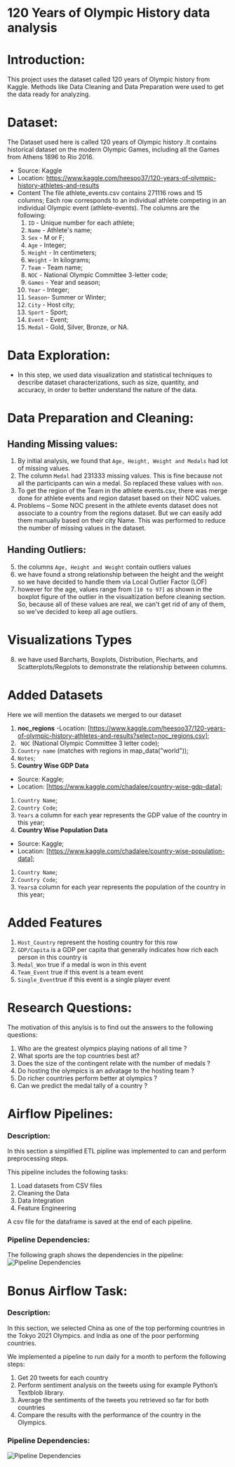 
# 120 Years of Olympic History data analysis

# Introduction:
This project uses the dataset called 120 years of Olympic history from
Kaggle. Methods like Data Cleaning and Data Preparation were used to get the data ready for analyzing.

# Dataset:
The Dataset used here is called 120 years of Olympic history .It contains historical dataset on the modern Olympic Games, including all the Games from Athens 1896 to Rio 2016.
- Source: Kaggle
- Location: https://www.kaggle.com/heesoo37/120-years-of-olympic-history-athletes-and-results
- Content
The file athlete_events.csv contains 271116 rows and 15 columns; Each row corresponds to an individual athlete competing in an individual Olympic event (athlete-events). 
The columns are the following:<br>
	1. `ID` - Unique number for each athlete;
	2. `Name` - Athlete's name;
	3. `Sex` - M or F;
	4. `Age` - Integer;
	5. `Height` - In centimeters;
	6. `Weight` - In kilograms;
	7. `Team` - Team name;
	8. `NOC` - National Olympic Committee 3-letter code;
	9. `Games` - Year and season;
	10. `Year` - Integer;
	11. `Season`- Summer or Winter;
	12. `City` - Host city;
	13. `Sport` - Sport;
	14. `Event` - Event;
	15. `Medal` - Gold, Silver, Bronze, or NA.


# Data Exploration: 
- In this step, we used data visualization and statistical techniques to describe dataset characterizations, such as size, quantity, and accuracy, in order to better understand the nature of the data.


# Data Preparation and Cleaning:
## Handing Missing values:
 1. By initial analysis, we found that `Age, Height, Weight and Medals` had lot of missing values. 
 2. The column `Medal` had 231333 missing values. This is fine because not all the participants can win a medal. So replaced these values with `non`.
 3. To get the region of the Team in the athlete events.csv, there was merge done for athlete events and region dataset based on their NOC values.
 4. Problems – Some NOC present in the athlete events dataset does not associate to a country from the regions dataset. But we can easily add them manually based on their city Name. This was performed to reduce the number of missing values in the dataset.
## Handing Outliers:
 5. the columns `Age, Height and Weight` contain outliers values 
 6. we have found a strong relationship between the height and the weight so we have decided to handle them via Local Outlier Factor (LOF) 
 7. however for the age,  values range from  `[10 to 97]`  as shown in the boxplot figure of the outlier in the visualtization before cleaning section. So, because all of these values are real, we can't get rid of any of them, so we've decided to keep all age outliers.
# Visualizations Types
 8. we have used Barcharts, Boxplots, Distribution, Piecharts, and Scatterplots/Regplots to demonstrate the relationship between columns. 
# Added Datasets
Here we will mention the datasets we merged to our dataset
 1. **noc_regions**
 -Location:  [https://www.kaggle.com/heesoo37/120-years-of-olympic-history-athletes-and-results?select=noc_regions.csv];
 1. ` NOC` (National Olympic Committee 3 letter code);
 2. `Country name` (matches with regions in  map_data("world"));
  3. `Notes`;
 2. **Country Wise GDP Data**
 -  Source: Kaggle;
-   Location:  [https://www.kaggle.com/chadalee/country-wise-gdp-data];
1. `Country Name`;
2. `Country Code`;
3. `Years` a column for each year represents the GDP value of the country in this year;
3.  **Country Wise Population Data** 
-   Source: Kaggle;
-   Location:  [https://www.kaggle.com/chadalee/country-wise-population-data];
1. `Country Name`;
2. `Country Code`;
3. `Years`a column for each year represents the population of the country in this year;


# Added Features

 1. `Host_Country` represent the hosting country for this row
 2. `GDP/Capita` is a GDP per capita that generally indicates how rich each person in this country is
 3. `Medal_Won` true if a medal is won in this event
 4. `Team_Event` true if this event is a team event 
 5. `Single_Event`true if this event is a single player event

# Research Questions:
The motivation of this anylsis is to find out the answers to the following questions: 

1. Who are the greatest olympics playing nations of all time ?
2.  What sports are the top countries best at?
3.  Does the size of the contingent relate with the number of medals ?
4.  Do hosting the olympics is an advatage to the hosting team ?
5.  Do richer countries perform better at olympics ?
6.  Can we predict the medal tally of a country ?


# Airflow Pipelines: 

### Description: 
In this section a simplified ETL pipline was implemented to can and perform preprocessing steps.

This pipeline includes the following tasks: 
1. Load datasets from CSV files
2. Cleaning the Data 
3. Data Integration 
4. Feature Engineering  

A csv file for the dataframe is saved at the end of each pipeline.

### Pipeline Dependencies: 
The following graph shows the dependencies in the pipeline: 
![Pipeline Dependencies](https://i.postimg.cc/26mmjKSr/Annotation-2021-12-31-143608.png)

# Bonus Airflow Task: 

### Description: 
In this section, we selected China as one of the top performing countries in the Tokyo 2021 Olympics. and India as one of the poor performing countries.

We implemented a pipeline to run daily for a month to perform the following steps: 
 1. Get 20 tweets for each country 
 2. Perform sentiment analysis on the tweets using for example Python’s Textblob library.
 3. Average the sentiments of the tweets you retrieved so far for both countries
 4. Compare the results with the performance of the country in the Olympics.
 
 ### Pipeline Dependencies: 

![Pipeline Dependencies](https://i.postimg.cc/NMspb60Q/Annotation-2021-12-31-150315.png)
 
